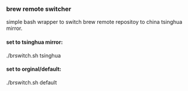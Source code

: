 ### brew remote switcher
simple bash wrapper to switch brew remote repositoy to china tsinghua mirror.
#### set to tsinghua mirror: 
./brswitch.sh tsinghua
#### set to orginal/default:
./brswitch.sh default
